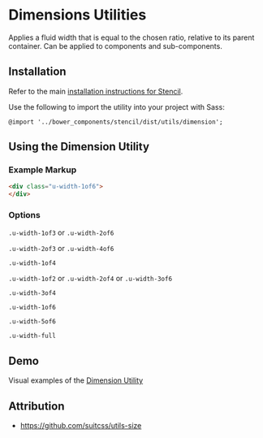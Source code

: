 # Dimensions Utilities

Applies a fluid width that is equal to the chosen ratio, relative to its parent container. Can be applied to components and sub-components.


## Installation

Refer to the main [installation instructions for Stencil](https://github.com/mobify/stencil#installation).

Use the following to import the utility into your project with Sass:

```
@import '../bower_components/stencil/dist/utils/dimension';
```


## Using the Dimension Utility


### Example Markup

```html
<div class="u-width-1of6">
</div>
```


### Options

`.u-width-1of3` or `.u-width-2of6`

`.u-width-2of3` or `.u-width-4of6`

`.u-width-1of4`

`.u-width-1of2` or `.u-width-2of4` or `.u-width-3of6`

`.u-width-3of4`

`.u-width-1of6`

`.u-width-5of6`

`.u-width-full`


## Demo

Visual examples of the [Dimension Utility](https://mobify.github.io/stencil/visual/utils/dimension/index.html)


## Attribution

- https://github.com/suitcss/utils-size
